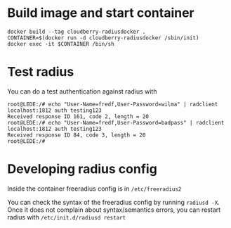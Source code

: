 # Build image and start container

    docker build --tag cloudberry-radiusdocker .
    CONTAINER=$(docker run -d cloudberry-radiusdocker /sbin/init)
    docker exec -it $CONTAINER /bin/sh

# Test radius
You can do a test authentication against radius with

    root@LEDE:/# echo "User-Name=fredf,User-Password=wilma" | radclient localhost:1812 auth testing123
    Received response ID 161, code 2, length = 20
    root@LEDE:/# echo "User-Name=fredf,User-Password=badpass" | radclient localhost:1812 auth testing123
    Received response ID 84, code 3, length = 20
    root@LEDE:/# 

# Developing radius config

Inside the container freeradius config is in `/etc/freeradius2`

You can check the syntax of the freeradius config by running `radiusd -X`. Once it does not complain about syntax/semantics
errors, you can restart radius with `/etc/init.d/radiusd restart`
